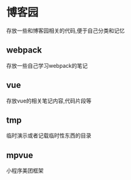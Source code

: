 # 博客园
存放一些和博客园相关的代码,便于自己分类和记忆

## webpack
存放一些自己学习webpack的笔记

## vue
存放vue的相关笔记内容,代码片段等

## tmp
临时演示或者记载临时性东西的目录

##  mpvue
小程序美团框架
